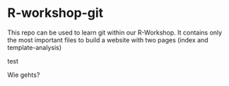 # R-workshop-git
This repo can be used to learn git within our R-Workshop. It contains only the most important files to build a website with two pages (index and template-analysis)

test

Wie gehts?